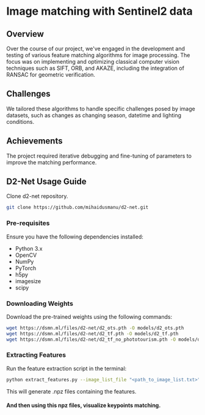 # Image matching with Sentinel2 data

## Overview
Over the course of our project, we've engaged in the development and testing of various feature matching algorithms for image processing. The focus was on implementing and optimizing classical computer vision techniques such as SIFT, ORB, and AKAZE, including the integration of RANSAC for geometric verification.

## Challenges
We tailored these algorithms to handle specific challenges posed by image datasets, such as changes as changing season, datetime and lighting conditions.

## Achievements
The project required iterative debugging and fine-tuning of parameters to improve the matching performance.

## D2-Net Usage Guide

Clone d2-net repository.

```bash
git clone https://github.com/mihaidusmanu/d2-net.git
```
### Pre-requisites
Ensure you have the following dependencies installed:
- Python 3.x
- OpenCV
- NumPy
- PyTorch
- h5py
- imagesize
- scipy

### Downloading Weights

Download the pre-trained weights using the following commands:
```bash
wget https://dsmn.ml/files/d2-net/d2_ots.pth -O models/d2_ots.pth
wget https://dsmn.ml/files/d2-net/d2_tf.pth -O models/d2_tf.pth
wget https://dsmn.ml/files/d2-net/d2_tf_no_phototourism.pth -O models/d2_tf_no_phototourism.pth
```
### Extracting Features
Run the feature extraction script in the terminal:
```bash
python extract_features.py --image_list_file "<path_to_image_list.txt>" --model_file "<path_to_weights_file>"
```
This will generate .npz files containing the features.

#### And then using this npz files, visualize keypoints matching.
